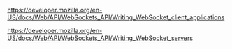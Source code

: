 https://developer.mozilla.org/en-US/docs/Web/API/WebSockets_API/Writing_WebSocket_client_applications

https://developer.mozilla.org/en-US/docs/Web/API/WebSockets_API/Writing_WebSocket_servers



